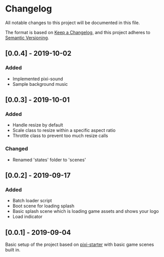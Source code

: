 # Changelog
All notable changes to this project will be documented in this file.

The format is based on [Keep a Changelog](https://keepachangelog.com/en/1.0.0/),
and this project adheres to [Semantic Versioning](https://semver.org/spec/v2.0.0.html).

## [0.0.4] - 2019-10-02
### Added
- Implemented pixi-sound
- Sample background music

## [0.0.3] - 2019-10-01
### Added
- Handle resize by default
- Scale class to resize within a specific aspect ratio
- Throttle class to prevent too much resize calls
### Changed
- Renamed 'states' folder to 'scenes'

## [0.0.2] - 2019-09-17
### Added
- Batch loader script
- Boot scene for loading splash
- Basic splash scene which is loading game assets and shows your logo
- Load indicator

## [0.0.1] - 2019-09-04
Basic setup of the project based on [pixi-starter](https://github.com/florisdh/pixi-starter) with basic game scenes built in.
